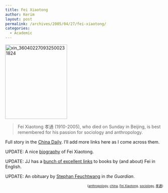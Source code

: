 ```yaml
---
title: Fei Xiaotong
author: Kerim
layout: post
permalink: /archives/2005/04/27/fei-xiaotong/
categories:
  - Academic
---
```

<a href="http://www.flickr.com/photos/kerim/11202100/" onclick="_gaq.push(['_trackEvent', 'outbound-article', 'http://www.flickr.com/photos/kerim/11202100/', '']);"  title="Photo Sharing"><img src="http://photos10.flickr.com/11202100_e99cb1b6b7_o.jpg" width="197" height="238" alt="xin_360402270932500231824" /></a>

> Fei Xiaotong 孝通 (1910-2005), who died on Sunday in Beijing, is best remembered for his passion for sociology and anthropology.

Full story in the <a href="http://www.chinadaily.com.cn/english/doc/2005-04/27/content_437888.htm" onclick="_gaq.push(['_trackEvent', 'outbound-article', 'http://www.chinadaily.com.cn/english/doc/2005-04/27/content_437888.htm', 'China Daily']);" >China Daily</a>. I&#8217;ll add more links here as I come across them.

UPDATE: A nice <a href="http://www.multiworld.org/m_versity/articles/feixiaotong.htm" onclick="_gaq.push(['_trackEvent', 'outbound-article', 'http://www.multiworld.org/m_versity/articles/feixiaotong.htm', 'biography']);" >biography</a> of Fei Xiaotong.

UPDATE: JJ has a <a href="http://www.chinastudygroup.org/blog/jj/149/" onclick="_gaq.push(['_trackEvent', 'outbound-article', 'http://www.chinastudygroup.org/blog/jj/149/', 'bunch of excellent links']);" >bunch of excellent links</a> to books by (and about) Fei in English.

UPDATE: An obituary by <a href="http://www.guardian.co.uk/print/0,3858,5186129-103684,00.html" onclick="_gaq.push(['_trackEvent', 'outbound-article', 'http://www.guardian.co.uk/print/0,3858,5186129-103684,00.html', 'Stephan Feuchtwang']);" >Stephan Feuchtwang</a> in *the Guardian*.<!-- technorati tags start -->

<div style="text-align:right;">
  <span style="font-size:x-small;">{<a href="http://technorati.com/tag/anthropology" onclick="_gaq.push(['_trackEvent', 'outbound-article', 'http://technorati.com/tag/anthropology', 'anthropology']);"  rel="tag">anthropology</a>, <a href="http://technorati.com/tag/china" onclick="_gaq.push(['_trackEvent', 'outbound-article', 'http://technorati.com/tag/china', 'china']);"  rel="tag">china</a>, <a href="http://technorati.com/tag/Fei Xiaotong" onclick="_gaq.push(['_trackEvent', 'outbound-article', 'http://technorati.com/tag/Fei Xiaotong', 'Fei Xiaotong']);"  rel="tag">Fei Xiaotong</a>, <a href="http://technorati.com/tag/sociology" onclick="_gaq.push(['_trackEvent', 'outbound-article', 'http://technorati.com/tag/sociology', 'sociology']);"  rel="tag">sociology</a>, <a href="http://technorati.com/tag/孝通" onclick="_gaq.push(['_trackEvent', 'outbound-article', 'http://technorati.com/tag/孝通', '孝通']);"  rel="tag">孝通</a>}</span>


<!-- technorati tags end -->

